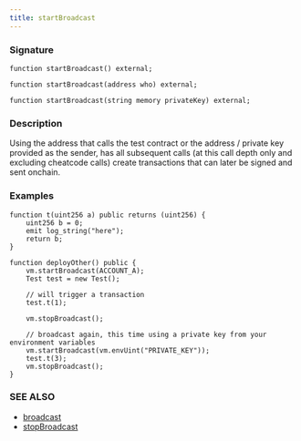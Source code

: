 ```yaml
---
title: startBroadcast
---
```


### Signature

```solidity
function startBroadcast() external;
```

```solidity
function startBroadcast(address who) external;
```

```solidity
function startBroadcast(string memory privateKey) external;
```

### Description

Using the address that calls the test contract or the address / private key provided
as the sender, has all subsequent calls (at this call depth only and excluding cheatcode calls) create
transactions that can later be signed and sent onchain.

### Examples

```solidity
function t(uint256 a) public returns (uint256) {
    uint256 b = 0;
    emit log_string("here");
    return b;
}

function deployOther() public {
    vm.startBroadcast(ACCOUNT_A);
    Test test = new Test();

    // will trigger a transaction
    test.t(1);

    vm.stopBroadcast();

    // broadcast again, this time using a private key from your environment variables
    vm.startBroadcast(vm.envUint("PRIVATE_KEY"));
    test.t(3);
    vm.stopBroadcast();
}
```

### SEE ALSO

- [broadcast](./broadcast)
- [stopBroadcast](./stop-broadcast)

